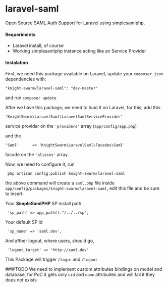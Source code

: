 laravel-saml
============

Open Source SAML Auth Support for Laravel using simplesamlphp.


#### Requeriments
- Laravel install, of course
- Working simplesamlphp instance acting like an Service Provider


#### Instalation

First, we need this package available on Laravel, update your `composer.json` dependencies with:
    
    "knight-swarm/laravel-saml": "dev-master"
and run `composer update`

After we have this package, we need to load it on Laravel, for this, add this

    'KnightSwarm\LaravelSaml\LaravelSamlServiceProvider'

service provider on the `'providers'` array (`app/config/app.php`)

and the 

    'Saml'      => 'KnightSwarm\LaravelSaml\Facades\Saml'

 facade on the `'aliases'` array.
 
 
 Now, we need to configure it, run
 
     php artisan config:publish knight-swarm/laravel-saml
    
 the above command will create a `saml.php` file inside `app/config/packages/knight-swarm/laravel-saml`, edit this file and be sure to insert:
 
 Your **SimpleSamlPHP** SP install path
 
     'sp_path' => app_path()."/../../sp",
     
 Your default SP id
 
     'sp_name' => 'saml.dev',
     
 And afther logout, where users, should go,
 
     'logout_target' => 'http://saml.dev'
     
This Package will trigger `/login` and `/logout`

##@TODO
We need to implement custom attributes bindings on model and database, for PoC it gets only `uid` and `name` attribuites and will fail it they does not exists
